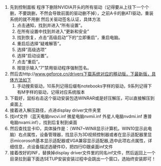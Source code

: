 1. 先到控制面板 程序下删除NVIDIA开头的所有驱动（记得要从上往下一个个删，不要跳删，不然会导致前面的驱动删不掉），之前A卡的删ATI驱动，重装系统的就不用删
   然后关驱动签名认证，具体方法
   1. 点击通知，找到并进入“所有设置”。
   2. 在所有设置中找到并进入“更新和安全”
   3. 找到恢复，点击“高级启动”下的“立即重启”，重启电脑。
   4. 重启后选择“疑难解答”。
   5. 选择“高级选项”
   6. 选择“启动设置”。
   7. 点击“重启”。
   8. 按提示输入“7”禁用驱动程序强制签名。
2. 然后去http://www.geforce.cn/drivers下载系统对应的移动版，下最新版，具体方法如下
   1. 手动搜索驱动，10系列记得后缀有notebooks字样的驱动，9系列记得下有M字样的驱动，记得对应系统版本
3. 下载好，鼠标右击这个驱动安装包选WINRAR或是好压解压，可以直接解压到桌面上
4. 接着进入解压路径，点进display driver文件夹里
5. 找inf文件（蓝天电脑nvcvi.inf 微星电脑nvmii.inf 外星人电脑nvdmi.inf 惠普电脑nvami.inf），找到后复制到桌面
6. 然后查找显卡ID，具体操作是：（WIN7~WIN8显示计算机，WIN10显示此电脑）右点属性，设备管理器，找显示为3D视频控制器或者在显示适配器里显示micorosoft基本显示适配器或VGA兼容显示适配器,选中此项右点属性，详细信息，点设备描述选硬件ID，把四行ID跟桌面inf文件
7. 接着改好的INF，替换掉display driver文件里的同名inf文件，然后返回上一个目录拉到最下面选SETUP安装安装过程中会跳出一个窗口，选始终安装即可！